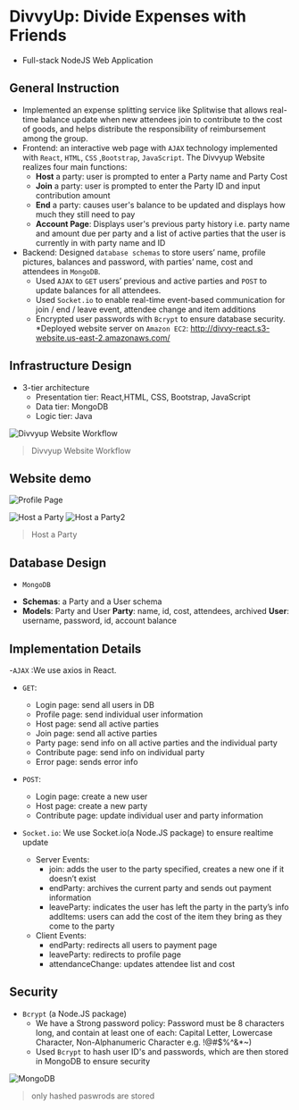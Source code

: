 # DivvyUp: Divide Expenses with Friends
- Full-stack NodeJS Web Application		
## General Instruction
- Implemented an expense splitting service like Splitwise that allows real-time balance update when new attendees join to contribute to the cost of goods, and helps distribute the responsibility of reimbursement among the group. 
- Frontend: an interactive web page with `AJAX` technology implemented with `React`, `HTML`, `CSS` ,`Bootstrap`, `JavaScript`. The Divvyup Website realizes four main functions:
   * **Host** a party: user is prompted to enter a Party name and Party Cost
   * **Join** a party: user is prompted to enter the Party ID and input contribution amount
   * **End** a party: causes user's balance to be updated and displays how much they still need to pay
   * **Account Page**: Displays user's previous party history i.e. party name and amount due per party and a list of active parties that the user is currently in with party name and ID
- Backend: Designed `database schemas` to store users’ name, profile pictures, balances and password, with parties’ name, cost and attendees in `MongoDB`.
  * Used `AJAX` to `GET` users’ previous and active parties and `POST` to update balances for all attendees.
  * Used `Socket.io` to enable real-time event-based communication for join / end / leave event, attendee change and item additions
  * Encrypted user passwords with `Bcrypt` to ensure database security.
  *Deployed website server on `Amazon EC2`: http://divvy-react.s3-website.us-east-2.amazonaws.com/

## Infrastructure Design
- 3-tier architecture
   * Presentation tier: React,HTML, CSS, Bootstrap, JavaScript
   * Data tier: MongoDB
   * Logic tier: Java

![Divvyup Website Workflow](http://i.imgur.com/LvDX7h7.png)
> Divvyup Website Workflow

## Website demo
![Profile Page](https://i.imgur.com/1Z0AmI1.png)

![Host a Party](https://i.imgur.com/Va1zBSt.png)
![Host a Party2](https://i.imgur.com/C1NdhhF.png)
> Host a Party




## Database Design
- `MongoDB`
* **Schemas**: a Party and a User schema
* **Models**: Party and User
		**Party**: name, id, cost, attendees, archived
		**User**: username, password, id, account balance
    
## Implementation Details
-`AJAX` :We use axios in React.
 - `GET`:
 	* Login page: send all users in DB
	* Profile page: send individual user information
	* Host page: send all active parties
	* Join page: send all active parties
	* Party page: send info on all active parties and the individual party
	* Contribute page: send info on individual party
	* Error page: sends error info
- `POST`:
	* Login page: create a new user
	* Host page: create a new party
	* Contribute page: update individual user and party information
	
- `Socket.io`: We use Socket.io(a Node.JS package) to ensure realtime update
  - Server Events:
	* join: adds the user to the party specified, creates a new one if it doesn’t exist
	* endParty: archives the current party and sends out payment information
	* leaveParty: indicates the user has left the party in the party’s info
	addItems: users can add the cost of the item they bring as they come to the party
  - Client Events:
	* endParty: redirects all users to payment page
	* leaveParty: redirects to profile page
	* attendanceChange: updates attendee list and cost

## Security
- `Bcrypt` (a Node.JS package)
  * We have a Strong password policy: Password must be 8 characters long, and contain at least one of each: Capital Letter, Lowercase Character, Non-Alphanumeric Character e.g. !@#$%^&*~)
  * Used `Bcrypt` to hash user ID's and passwords, which are then stored in MongoDB to ensure security
  
![MongoDB](https://i.imgur.com/273gw4F.png)
 > only hashed paswrods are stored
